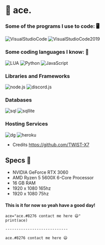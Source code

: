 # 👋 ace.

### Some of the programs I use to code: 🖥

![VisualStudioCode](https://img.shields.io/badge/-Visual%20Studio%20Code-blue) ![VisualStudioCode2019](https://img.shields.io/badge/-Visual%20Studio%20Code%202019-blueviolet)


### Some coding languages I know: 📜

![LUA](https://img.shields.io/badge/-lua-inactive) ![Python](https://img.shields.io/badge/-python-blue) ![JavaScript](https://img.shields.io/badge/-JavaScript-yellow)

### Libraries and Frameworks
![node.js](https://img.shields.io/badge/-node.js-brightgreen) ![discord.js](https://img.shields.io/badge/-discord.js-blue)

### Databases
![sql](https://img.shields.io/badge/-MySql-9cf) ![sqllite](https://img.shields.io/badge/-SQLite-9cf)

### Hosting Services
![dg](https://img.shields.io/badge/-DigitalOcean-blue) ![heroku](https://img.shields.io/badge/-Heroku-blueviolet)

- Credits https://github.com/TWIST-X7

## Specs 💪
- NVIDIA GeForce RTX 3060
- AMD Ryzen 5 5600X 6-Core Processor
- 16 GB RAM
- 1920 x 1080 165hz
- 1920 x 1080 75hz

#### This is it for now so yeah have a good day!
```
ace="ace.#8276 contact me here 😃"
print(ace)

----------------------------

ace.#8276 contact me here 😃
```

